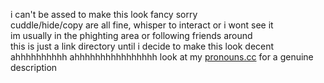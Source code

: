 i can't be assed to make this look fancy sorry <br/>
cuddle/hide/copy are all fine, whisper to interact or i wont see it <br/>
im usually in the phighting area or following friends around <br/>
this is just a link directory until i decide to make this look decent ahhhhhhhhhh ahhhhhhhhhhhhhhhh look at my <a href="https://pronouns.cc/@coal">pronouns.cc</a> for a genuine description
